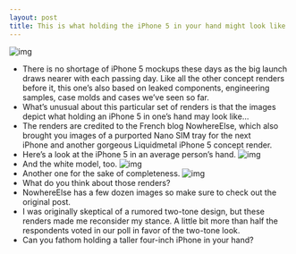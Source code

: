 ```yaml
---
layout: post
title: This is what holding the iPhone 5 in your hand might look like
---
```

![img](http://media.idownloadblog.com/wp-content/uploads/2012/08/iPhone-5-in-hand-NowhereElse-002.jpg)
* There is no shortage of iPhone 5 mockups these days as the big launch draws nearer with each passing day. Like all the other concept renders before it, this one’s also based on leaked components, engineering samples, case molds and cases we’ve seen so far.
* What’s unusual about this particular set of renders is that the images depict what holding an iPhone 5 in one’s hand may look like…
* The renders are credited to the French blog NowhereElse, which also brought you images of a purported Nano SIM tray for the next iPhone and another gorgeous Liquidmetal iPhone 5 concept render.
* Here’s a look at the iPhone 5 in an average person’s hand.
![img](http://media.idownloadblog.com/wp-content/uploads/2012/08/iPhone-5-in-hand-NowhereElse-001.jpg)
* And the white model, too.
![img](http://media.idownloadblog.com/wp-content/uploads/2012/08/iPhone-5-in-hand-NowhereElse-003.jpg)
* Another one for the sake of completeness.
![img](http://media.idownloadblog.com/wp-content/uploads/2012/08/iPhone-5-in-hand-NowhereElse-004.jpg)
* What do you think about those renders?
* NowhereElse has a few dozen images so make sure to check out the original post.
* I was originally skeptical of a rumored two-tone design, but these renders made me reconsider my stance. A little bit more than half the respondents voted in our poll in favor of the two-tone look.
* Can you fathom holding a taller four-inch iPhone in your hand?

